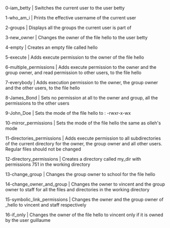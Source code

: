 0-iam_betty | Switches the current user to the user betty

1-who_am_i | Prints the effective username of the current user

2-groups | Displays all the groups the current user is part of

3-new_owner | Changes the owner of the file hello to the user betty

4-empty | Creates an empty file called hello

5-execute | Adds execute permission to the owner of the file hello

6-multiple_permissions | Adds execute permission to the owner and the group owner, and read permission to other users, to the file hello

7-everybody | Adds execution permission to the owner, the group owner and the other users, to the file hello

8-James_Bond | Sets no permission at all to the owner and group, all the permissions to the other users

9-John_Doe | Sets the mode of the file hello to : -rwxr-x-wx

10-mirror_permissions | Sets the mode of the file hello the same as olleh's mode

11-directories_permissions | Adds execute permission to all subdirectories of the current directory for the owner, the group owner and all other users. Regular files should not be changed

12-directory_permissions | Creates a directory called my_dir with permissions 751 in the working directory

13-change_group | Changes the group owner to school for the file hello

14-change_owner_and_group | Changes the owner to vincent and the group owner to staff for all the files and directories in the working directory

15-symbolic_link_permissions | Changes the owner and the group owner of _hello to vincent and staff respectively

16-if_only | Changes the owner of the file hello to vincent only if it is owned by the user guillaume
